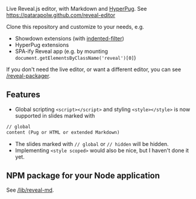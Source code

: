 Live Reveal.js editor, with Markdown and [HyperPug](https://github.com/patarapolw/hyperpug). See <https://patarapolw.github.com/reveal-editor>

Clone this repository and customize to your needs, e.g.
- Showdown extensions (with [indented-filter](https://github.com/patarapolw/indented-filter))
- HyperPug extensions
- SPA-ify Reveal app (e.g. by mounting `document.getElementsByClassName('reveal')[0]`)

If you don't need the live editor, or want a different editor, you can see [/reveal-packager](/reveal-packager).

## Features

- Global scripting `<script></script>` and styling `<style></style>` is now supported in slides marked with

```markdown
// global
content (Pug or HTML or extended Markdown)
```

- The slides marked with `// global` or `// hidden` will be hidden.
- Implementing `<style scoped>` would also be nice, but I haven't done it yet.

## NPM package for your Node application

See [/lib/reveal-md](/lib/reveal-md).
